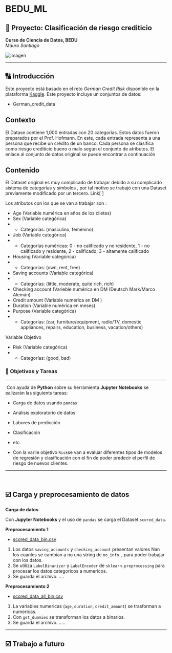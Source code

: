 # BEDU_ML
## :rocket:  Proyecto: Clasificación de riesgo crediticio
**Curso de Ciencia de Datos, BEDU**   
*Mauro Santiago*
  
![imagen](imagenes/dataset-card.jpg)
  
---
  
## :capital_abcd: Introducción

Este proyecto está basado en el reto *German Credit Risk* disponible en la plataforma [Kaggle](https://www.kaggle.com/uciml/german-credit).
Este proyecto incluye un conjuntos de datos:

- German_credit_data

## Contexto

El Datase contiene 1,000 entradas con 20 categorías. Estos datos fueron preparados por el Prof. Hofmann. En este, cada entrada representa a una persona que recibe un crédito de un banco. Cada persona se clasifica como riesgo crediticio bueno o malo según el conjunto de atributos. El enlace al conjunto de datos original se puede encontrar a continuación

## Contenido

El Dataset original es muy complicado de trabajar debido a su complicado sistema de categorías y símbolos , por tal motivo se trabajó con una Dataset previamente modificado por un tercero. Link[     ]

Los atributos con los que se van a trabajar son :

- Age (Variable numérica en años de los clietes) 
- Sex (Variable categórica)
- - Categorías: (masculino, femenino)
- Job (Variable categórica) 
- - Categorías numéricas: 0 - no calificado y no residente, 1 - no calificado y residente, 2 - calificado, 3 - altamente calificado
- Housing (Variable categórica)
- - Categorías: (own, rent, free)
- Saving accounts (Variable categórica) 
- - Categorías: (little, moderate, quite rich, rich)
- Checking account (Varieble numérica en DM (Deutsch Mark/Marco Alemán)
- Credit amount (Variable numérica en DM )
- Duration (Variable numérica en meses)
- Purpose (Variable categórica)
- - Categorías: (car, furniture/equipment, radio/TV, domestic appliances, repairs, education, business, vacation/others)

Variable Objetivo 

- Risk (Variable categórica)
- - Categorías: (good, bad)

### :dart: Objetivos y Tareas
---
​
Con ayuda de __Python__ sobre su herramienta __Jupyter Notebooks__ se ealizarán las siguients tareas:

- Carga de datos usando `pandas`
- Análisis exploratorio de datos
- Labores de predicción
- Clasificación
- etc.

-  Con la varile objetivo `Risk`se van a evaluar diferentes tipos de modelos de regresión y clasificación con el fin de poder predecir el perfil de riesgo de nuevos clientes.
 
---
​
## :ballot_box_with_check: Carga y preprocesamiento de datos
  
**Carga de datos**

Con  __Jupyter Notebooks__  y el uso de `pandas` se carga el Dataset `scored_data`.

**Preprocesamiento 1**
- [scored_data_bin.csv](../Datasets/scored_data_bin.csv)

1. Los datos `saving_accounts` y `checking_account` presentan valores Nan los cuanles se cambian a no una string de `no_info `, para poder trabajar con los datos.
2. Se utiliza `LabelBinarizer` y `LabelEncoder` de  `sklearn.preprocessing` para procesar los datos categoricos a numerícos.
3. Se guarda el archivo.
....

**Preprocesamiento 2**
- [scored_data_all_bin.csv](../Datasets/scored_data_all_bin.csv)

1. La variables numericas (`age`, `duration`, `credit_amount`) se trasforman a numericas.
2. Con `get_dummies` se transforman los datos a binarios.
3. Se guarda el archivo.
.....



---
  
## :ballot_box_with_check: Trabajo a futuro
  
<Describir tareas pendientes que pueden ayudar a mejorar los resultados.>
  
